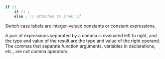 ```c
if ()
    if () ;
    else ; // attaches to inner if
```

Switch case labels are integer-valued constants or constant expressions.

A pair of expressions separated by a comma is evaluated left to right, and the type and value of the result are the type and value of the right operand. The commas that separate function arguments, variables in declarations, etc., are not comma operators.